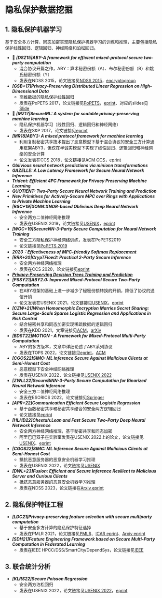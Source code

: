 # 隐私保护数据挖掘

## 1. 隐私保护机器学习

基于安全多方计算、同态加密实现隐私保护机器学习的训练和推理，主要包括隐私保护线性回归、逻辑回归、神经网络和泊松回归。

+ :triangular_flag_on_post: ***[DSZ15]ABY-A framework for efficient mixed-protocol secure two-party computation***
  + 混合协议开篇之作，ABY：算术秘密份额（A）、布尔秘密份额（B）和姚氏秘密份额（Y）
  + 发表在NDSS 2015，论文链接见[NDSS 2015](https://www.ndss-symposium.org/ndss2015/ndss-2015-programme/aby-framework-efficient-mixed-protocol-secure-two-party-computation/)，[encryptogroup](http://thomaschneider.de/papers/DSZ15.pdf)
+ ***[GSB+17]Privacy-Preserving Distributed Linear Regression on High-Dimensional Data***
  + 高维数据的隐私保护线性回归
  + 发表在PoPETS 2017，论文链接见[PoPETS](https://petsymposium.org/popets/2017/popets-2017-0053.php)，[eprint](https://eprint.iacr.org/2016/892.pdf)、对应的slides见[Slide](http://archive.dimacs.rutgers.edu/Workshops/RAM/Slides/raykova.pdf)
+ :triangular_flag_on_post: ***[MZ17]SecureML: A system for scalable privacy-preserving machine learning***
  + 隐私保护机器学习（线性回归、逻辑回归和神经网络）
  + 发表在S&P 2017，论文链接见[eprint](https://eprint.iacr.org/2017/396.pdf)
+ ***[MR18]ABY3: A mixed protocol framework for machine learning***
  + 利用复制秘密共享技术提出了恶意模型下基于混合协议的安全三方计算通用框架ABY3，但仅在半诚实模型下实现了线性回归、逻辑回归和神经网络的安全计算
  + 论文发表在CCS 2018，论文链接见[ACM CCS](https://dl.acm.org/doi/abs/10.1145/3243734.3243760)，[eprint](https://eprint.iacr.org/2018/403)
+ ***Oblivious neural network predictions via minionn transformations***
+ ***GAZELLE: A Low Latency Framework for Secure Neural Network Inference***
+ ***Trident: Efficient 4PC Framework for Privacy Preserving Machine Learning***
+ ***QUOTIENT: Two-Party Secure Neural Network Training and Prediction***
+ ***New Primitives for Actively-Secure MPC over Rings with Applications to Private Machine Learning***
+ ***[RSC+19]XONN:XNOR-based Oblivious Deep Neural Network Inference***
  + 安全两方二值神经网络推理
  + 发表在USENIX 2019，论文链接见[USENIX](https://www.usenix.org/conference/usenixsecurity19/presentation/riazi)，[eprint](https://eprint.iacr.org/2019/171)
+ ***[WGC+19]SecureNN-3-Party Secure Computation for Neural Network Training***
  + 安全三方隐私保护神经网络训练，发表在PoPETS2019
  + 论文链接见[PoPETS 2019](https://petsymposium.org/popets/2019/popets-2019-0035.php)
+ ***2020：[Effectiveness of MPC-friendly Softmax Replacement](https://arxiv.org/abs/2011.11202)***
+ ***[RRK+20]CrypTFlow2: Practical 2-Party Secure Inference***
  + 安全两方神经网络推理
  + 发表在CCS 2020，论文链接见[eprint](https://eprint.iacr.org/2020/1002)
+ ***[Privacy-Preserving Decision Trees Training and Prediction](https://dl.acm.org/doi/pdf/10.1145/3517197)***
+ ***[PSSY21]ABY2.0: Improved Mixed-Protocol Secure Two-Party Computation***
  + 在ABY框架的基础上进一步减少了秘密份额转换的开销，降低了协议的通信开销
  + 论文发表在USENIX 2021，论文链接见[USENIX](https://www.usenix.org/conference/usenixsecurity21/presentation/patra)，[eprint](https://eprint.iacr.org/2020/1225)
+ ***[CZW+21]When Homomorphic Encryption Marries Secret Sharing: Secure Large-Scale Sparse Logistic Regression and Applications in Risk Control***
  + 结合秘密共享和同态加密实现稀疏数据的逻辑回归
  + 发表在KDD 2021，文章链接见[ACM](https://dl.acm.org/doi/10.1145/3447548.3467210)，[arXiv](https://arxiv.org/pdf/2008.08753.pdf)
+ ***[BDST22]MOTION - A Framework for Mixed-Protocol Multi-Party Computation***
  + ABY的多方版本，文章中详细论述了ABY系列协议
  + 发表在TOPS 2022，论文链接见[eprint](https://eprint.iacr.org/2020/1137)，[ACM](https://dl.acm.org/doi/abs/10.1145/3490390)
+ ***[CGOS22]SIMC: ML Inference Secure Against Malicious Clients at Semi-Honest Cost***
  + 恶意模型下安全神经网络推理
  + 发表在USENIX 2022，论文链接见[USENIX 2022](https://www.usenix.org/conference/usenixsecurity22/presentation/chandran)
+ ***[ZWLL22]SecureBiNN-3-Party Secure Computation for Binarized Neural Network Inference***
  + 安全三方二值神经网络推理
  + 发表在ESORICS 2022，论文链接见[Springer](https://link.springer.com/chapter/10.1007/978-3-031-17143-7_14)
+ ***[APR+22]Communication Efficient Secure Logistic Regression***
  + 基于函数秘密共享和秘密共享结合的安全两方逻辑回归
  + 论文链接见[eprint](https://eprint.iacr.org/2022/866)
+ ***[HLHD22]Cheetah:Lean and Fast Secure Two-Party Deep Neural Network Inference***
  + 安全两方神经网络推理，基于秘密共享和同态加密
  + 阿里巴巴双子座实验室发表在USENIX 2022上的论文，论文链接见[USENIX](https://www.usenix.org/conference/usenixsecurity22/presentation/huang-zhicong)、[eprint](https://eprint.iacr.org/2022/207)
+ ***[CGOS22]SIMC: ML Inference Secure Against Malicious Clients at Semi-Honest Cost***
  + 抵抗恶意服务器的恶意安全机器学习推理
  + 发表在USENIX 2022，论文链接见[USENIX](https://www.usenix.org/conference/usenixsecurity22/presentation/chandran)
+ ***[DWL+23]Fusion: Efficient and Secure Inference Resilient to Malicious Server and Curious Clients***
  + 抵抗恶意服务器的恶意安全机器学习推理
  + 发表在NDSS 2023，论文链接在[Arxiv eprint](https://arxiv.org/abs/2205.03040)


## 2. 隐私保护特征工程

+ ***[LDC21]Privacy-preserving feature selection with secure multiparty computation***
  + 基于安全多方计算的隐私保护特征选择
  + 发表在PMLR 2021，论文链接见[PMLR](http://proceedings.mlr.press/v139/li21e/li21e.pdf)、[ICAR eprint](https://eprint.iacr.org/2021/132)、[Arxiv eprint](https://arxiv.org/abs/2102.03517)
+ ***[SDH21]Feature Engineering Framework based on Secure Multi-Party Computation in Federated Learning***
  + 发表在IEEE HPCC/DSS/SmartCity/DependSys，论文链接见[IEEE](https://ieeexplore.ieee.org/abstract/document/9780936/)

## 3. 联合统计分析
+ ***[KLRS22]Secure Poisson Regression***
  + 安全两方泊松回归
  + 发表在USENIX 2022，论文链接见[USENIX 2022](https://www.usenix.org/conference/usenixsecurity22/presentation/kelkar)，[eprint](https://eprint.iacr.org/2021/208)
